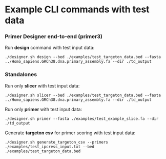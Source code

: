 # Example CLI commands with test data

### Primer Designer end-to-end (primer3)

Run **design** command with test input data:

`
./designer.sh design --bed ./examples/test_targeton_data.bed --fasta ../Homo_sapiens.GRCh38.dna.primary_assembly.fa --dir ./td_output
`

### Standalones 

Run only **slicer** with test input data: 

`
./designer.sh slicer --bed ./examples/test_targeton_data.bed --fasta ../Homo_sapiens.GRCh38.dna.primary_assembly.fa --dir ./td_output
`

Run only **primer** with test input data: 

`
./designer.sh primer --fasta ./examples/test_example_slice.fa --dir ./td_output
`

Generate **targeton csv** for primer scoring with test input data:

`
./designer.sh generate_targeton_csv --primers ./examples/test_ipcress_input.txt --bed ./examples/test_targeton_data.bed
`
